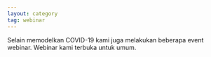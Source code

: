 ```yaml
---
layout: category
tag: webinar
---
```


Selain memodelkan COVID-19 kami juga melakukan beberapa event webinar.
Webinar kami terbuka untuk umum.

